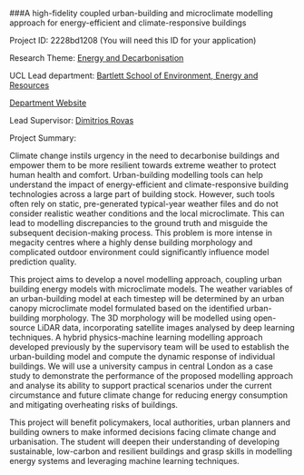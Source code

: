 ###A high-fidelity coupled urban-building and microclimate modelling approach for energy-efficient and climate-responsive buildings

Project ID: 2228bd1208
(You will need this ID for your application)

Research Theme: [Energy and Decarbonisation](../themes/energy-and-decarbonisation.md)

UCL Lead department: [Bartlett School of Environment, Energy and Resources](../departments/bartlett-school-of-environment-energy-and-resources.md)

[Department Website](https://www.ucl.ac.uk/bartlett/bartlett-school-environment-energy-and-resources)

Lead Supervisor: [Dimitrios Rovas](https://iris.ucl.ac.uk/iris/browse/profile?upi=DROVA15)

Project Summary:

Climate change instils urgency in the need to decarbonise buildings and empower them to be more resilient towards extreme weather to protect human health and comfort. Urban-building modelling tools can help understand the impact of energy-efficient and climate-responsive building technologies across a large part of building stock. However, such tools often rely on static, pre-generated typical-year weather files and do not consider realistic weather conditions and the local microclimate. This can lead to modelling discrepancies to the ground truth and misguide the subsequent decision-making process. This problem is more intense in megacity centres where a highly dense building morphology and complicated outdoor environment could significantly influence model prediction quality.
 
 This project aims to develop a novel modelling approach, coupling urban building energy models with microclimate models. The weather variables of an urban-building model at each timestep will be determined by an urban canopy microclimate model formulated based on the identified urban-building morphology. The 3D morphology will be modelled using open-source LiDAR data, incorporating satellite images analysed by deep learning techniques. A hybrid physics-machine learning modelling approach developed previously by the supervisory team will be used to establish the urban-building model and compute the dynamic response of individual buildings. We will use a university campus in central London as a case study to demonstrate the performance of the proposed modelling approach and analyse its ability to support practical scenarios under the current circumstance and future climate change for reducing energy consumption and mitigating overheating risks of buildings.
 
 This project will benefit policymakers, local authorities, urban planners and building owners to make informed decisions facing climate change and urbanisation. The student will deepen their understanding of developing sustainable, low-carbon and resilient buildings and grasp skills in modelling energy systems and leveraging machine learning techniques.